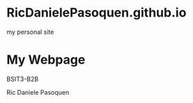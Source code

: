 # RicDanielePasoquen.github.io
my personal site

<html>
    <head>
        <meta charset = "utf-8">
        <title>My Webpage</title>
    </head>
    <body>
        <h1>My Webpage</h1>
        <p>
            BSIT3-B2B
        </p>
        <p>Ric Daniele Pasoquen</p>
    </body>
</html>
